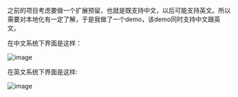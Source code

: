 之前的项目考虑要做一个扩展预留，也就是既支持中文，以后可能支持英文。所以需要对本地化有一定了解，于是我做了一个demo，该demo同时支持中文跟英文。

在中文系统下界面是这样：

![image](http://helloitworks.com/wp-content/uploads/2014/02/a173a19a817dda2f6e6d3e038c994b00.jpeg)

在英文系统下界面是这样:

![image](http://helloitworks.com/wp-content/uploads/2014/02/163966a0cd9231dcc38f9e9407e3e855.jpeg)
